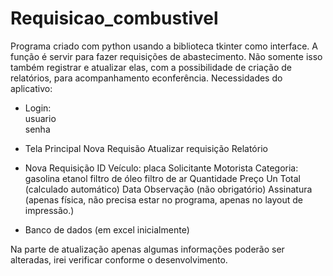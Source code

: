 # Requisicao_combustivel
 
Programa criado com python usando a biblioteca tkinter como interface. 
A função é servir para fazer requisições de abastecimento. Não somente isso também registrar e atualizar elas, com a possibilidade de criação de relatórios, para acompanhamento econferência.
Necessidades do aplicativo:
- Login:  
    usuario   
    senha  
- Tela Principal
    Nova Requisão
    Atualizar requisição
    Relatório
- Nova Requisição
    ID
    Veículo:
        placa
    Solicitante
    Motorista
    Categoria:
        gasolina
        etanol
        filtro de óleo
        filtro de ar
    Quantidade
    Preço Un
    Total (calculado automático)
    Data
    Observação (não obrigatório)
    Assinatura (apenas física, não precisa estar no programa, apenas no layout de impressão.)

- Banco de dados (em excel inicialmente)

Na parte de atualização apenas algumas informações poderão ser alteradas, irei verificar conforme o desenvolvimento.